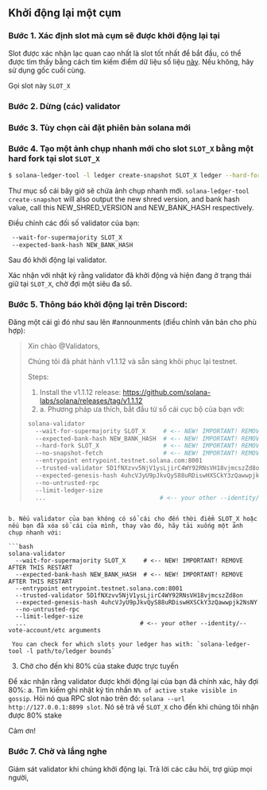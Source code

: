 ## Khởi động lại một cụm

### Bước 1. Xác định slot mà cụm sẽ được khởi động lại tại

Slot được xác nhận lạc quan cao nhất là slot tốt nhất để bắt đầu, có thể được tìm thấy bằng cách tìm kiếm điểm dữ liệu số liệu [này](https://github.com/solana-labs/solana/blob/0264147d42d506fb888f5c4c021a998e231a3e74/core/src/optimistic_confirmation_verifier.rs#L71). Nếu không, hãy sử dụng gốc cuối cùng.

Gọi slot này `SLOT_X`

### Bước 2. Dừng (các) validator

### Bước 3. Tùy chọn cài đặt phiên bản solana mới

### Bước 4. Tạo một ảnh chụp nhanh mới cho slot `SLOT_X` bằng một hard fork tại slot `SLOT_X`

```bash
$ solana-ledger-tool -l ledger create-snapshot SLOT_X ledger --hard-fork SLOT_X
```

Thư mục sổ cái bây giờ sẽ chứa ảnh chụp nhanh mới. `solana-ledger-tool create-snapshot` will also output the new shred version, and bank hash value, call this NEW_SHRED_VERSION and NEW_BANK_HASH respectively.

Điều chỉnh các đối số validator của bạn:

```bash
 --wait-for-supermajority SLOT_X
 --expected-bank-hash NEW_BANK_HASH
```

Sau đó khởi động lại validator.

Xác nhận với nhật ký rằng validator đã khởi động và hiện đang ở trạng thái giữ tại `SLOT_X`, chờ đợi một siêu đa số.

### Bước 5. Thông báo khởi động lại trên Discord:

Đăng một cái gì đó như sau lên #announments (điều chỉnh văn bản cho phù hợp):

> Xin chào @Validators,
>
> Chúng tôi đã phát hành v1.1.12 và sẵn sàng khôi phục lại testnet.
>
> Steps:
>
> 1. Install the v1.1.12 release: https://github.com/solana-labs/solana/releases/tag/v1.1.12
> 2. a. Phương pháp ưa thích, bắt đầu từ sổ cái cục bộ của bạn với:
>
> ```bash
> solana-validator
>   --wait-for-supermajority SLOT_X     # <-- NEW! IMPORTANT! REMOVE AFTER THIS RESTART
>   --expected-bank-hash NEW_BANK_HASH  # <-- NEW! IMPORTANT! REMOVE AFTER THIS RESTART
>   --hard-fork SLOT_X                  # <-- NEW! IMPORTANT! REMOVE AFTER THIS RESTART
>   --no-snapshot-fetch                 # <-- NEW! IMPORTANT! REMOVE AFTER THIS RESTART
>   --entrypoint entrypoint.testnet.solana.com:8001
>   --trusted-validator 5D1fNXzvv5NjV1ysLjirC4WY92RNsVH18vjmcszZd8on
>   --expected-genesis-hash 4uhcVJyU9pJkvQyS88uRDiswHXSCkY3zQawwpjk2NsNY
>   --no-untrusted-rpc
>   --limit-ledger-size
>   ...                                # <-- your other --identity/--vote-account/etc arguments
> ```

````

b. Nếu validator của bạn không có sổ cái cho đến thời điểm SLOT_X hoặc nếu bạn đã xóa sổ cái của mình, thay vào đó, hãy tải xuống một ảnh chụp nhanh với:

```bash
solana-validator
  --wait-for-supermajority SLOT_X     # <-- NEW! IMPORTANT! REMOVE AFTER THIS RESTART
  --expected-bank-hash NEW_BANK_HASH  # <-- NEW! IMPORTANT! REMOVE AFTER THIS RESTART
  --entrypoint entrypoint.testnet.solana.com:8001
  --trusted-validator 5D1fNXzvv5NjV1ysLjirC4WY92RNsVH18vjmcszZd8on
  --expected-genesis-hash 4uhcVJyU9pJkvQyS88uRDiswHXSCkY3zQawwpjk2NsNY
  --no-untrusted-rpc
  --limit-ledger-size
  ...                                # <-- your other --identity/--vote-account/etc arguments
````

     You can check for which slots your ledger has with: `solana-ledger-tool -l path/to/ledger bounds`

3. Chờ cho đến khi 80% của stake được trực tuyến

Để xác nhận rằng validator được khởi động lại của bạn đã chính xác, hãy đợi 80%: a. Tìm kiếm ghi nhật ký tin nhắn `N% of active stake visible in gossip`. Hỏi nó qua RPC slot nào trên đó: `solana --url http://127.0.0.1:8899 slot`. Nó sẽ trả về `SLOT_X` cho đến khi chúng tôi nhận được 80% stake

Cảm ơn!

### Bước 7. Chờ và lắng nghe

Giám sát validator khi chúng khởi động lại. Trả lời các câu hỏi, trợ giúp mọi người,
